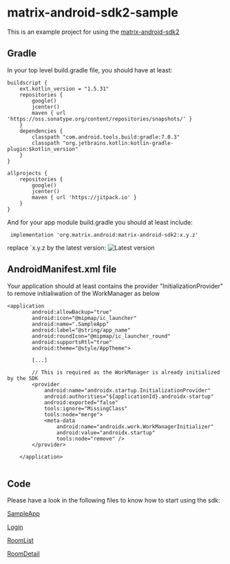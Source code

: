 # matrix-android-sdk2-sample

This is an example project for using the [matrix-android-sdk2](https://github.com/matrix-org/matrix-android-sdk2)


## Gradle

In your top level build.gradle file, you should have at least:

```
buildscript {
    ext.kotlin_version = "1.5.31"
    repositories {
        google()
        jcenter()
        maven { url 'https://oss.sonatype.org/content/repositories/snapshots/' }
    }
    dependencies {
        classpath "com.android.tools.build:gradle:7.0.3"
        classpath "org.jetbrains.kotlin:kotlin-gradle-plugin:$kotlin_version"
    }
}

allprojects {
    repositories {
        google()
        jcenter()
        maven { url 'https://jitpack.io' }
    }
}
```

And for your app module build.gradle you should at least include:

```
 implementation 'org.matrix.android:matrix-android-sdk2:x.y.z'
```

replace `x.y.z by the latest version: ![Latest version](https://img.shields.io/maven-central/v/org.matrix.android/matrix-android-sdk2)

## AndroidManifest.xml file

Your application should at least contains the provider "InitializationProvider" to remove initialiwation of the WorkManager as below

```
<application
        android:allowBackup="true"
        android:icon="@mipmap/ic_launcher"
        android:name=".SampleApp"
        android:label="@string/app_name"
        android:roundIcon="@mipmap/ic_launcher_round"
        android:supportsRtl="true"
        android:theme="@style/AppTheme">
        
        [...]

        // This is required as the WorkManager is already initialized by the SDK
        <provider
            android:name="androidx.startup.InitializationProvider"
            android:authorities="${applicationId}.androidx-startup"
            android:exported="false"
            tools:ignore="MissingClass"
            tools:node="merge">
            <meta-data
                android:name="androidx.work.WorkManagerInitializer"
                android:value="androidx.startup"
                tools:node="remove" />
        </provider>

    </application>
    
```

## Code

Please have a look in the following files to know how to start using the sdk: 

[SampleApp](app/src/main/java/org/matrix/android/sdk/sample/SampleApp.kt)

[Login](/app/src/main/java/org/matrix/android/sdk/sample/ui/SimpleLoginFragment.kt)

[RoomList](/app/src/main/java/org/matrix/android/sdk/sample/ui/RoomListFragment.kt)

[RoomDetail](/app/src/main/java/org/matrix/android/sdk/sample/ui/RoomDetailFragment.kt)

